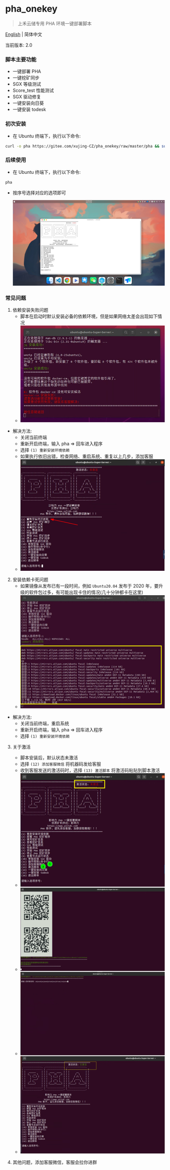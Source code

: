 # pha_onekey

>上禾云储专用 PHA 环境一键部署脚本  

[English](./README.md) | 简体中文

当前版本: 2.0

### 脚本主要功能
- 一键部署 PHA
- 一键挖矿同步
-  SGX 等级测试
-  Score_test 性能测试
-  SGX 驱动修复
-  一键安装向日葵
-  一键安装 todesk

### 初次安装

- 在 Ubuntu 终端下，执行以下命令:

```bash
curl -o pha https://gitee.com/xujing-CZ/pha_onekey/raw/master/pha && sudo chmod +x pha && ./pha
```
### 后续使用

- 在 Ubuntu 终端下，执行以下命令:
```bash
pha
```

- 按序号选择对应的选项即可

    ![view](./pictures/view.png)

### 常见问题

1. 依赖安装失败问题
    * 脚本在启动时默认安装必备的依赖环境，但是如果网络太差会出现如下情况
    * ![](./pictures/01.png)

- 解决方法: 
    * 关闭当前终端
    * 重新开启终端，输入 pha => 回车进入程序
    * 选择 `(1) 重新安装环境依赖` 
    * 如果执行依旧出错，检查网络、重启系统、重复以上几步，添加客服
    * ![](./pictures/02.png)

2. 安装依赖卡死问题
    * 如果镜像从发布已有一段时间，例如 `Ubuntu20.04` 发布于 2020 年，要升级的软件包过多，有可能出现卡住的情况(几十分钟都卡在这里)
    * ![](./pictures/03.png)

- 解决方法:
    * 关闭当前终端，重启系统
    * 重新开启终端，输入 pha => 回车进入程序
    * 选择 `(1) 重新安装环境依赖` 


3. 关于激活
    * 脚本安装后，默认状态未激活
    * 选择 `(12) 添加客服微信` 将机器码发给客服
    * 收到客服发送的激活码时，选择 `(13) 激活脚本` 将激活码粘贴到脚本激活
    * ![](./pictures/04.png)
    * ![](./pictures/05.png)
    * ![](./pictures/06.png)
    * ![](./pictures/07.png)

4. 其他问题，添加客服微信，客服会拉你进群
